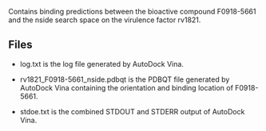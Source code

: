Contains binding predictions between the bioactive compound F0918-5661 and the nside search space on the virulence factor rv1821.

## Files

- log.txt is the log file generated by AutoDock Vina.

- rv1821_F0918-5661_nside.pdbqt is the PDBQT file generated by AutoDock Vina containing the orientation and binding location of F0918-5661.

- stdoe.txt is the combined STDOUT and STDERR output of AutoDock Vina.

